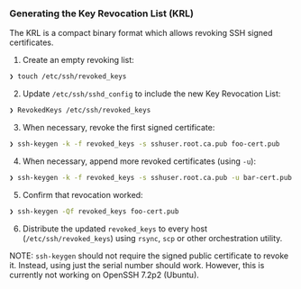 ### Generating the Key Revocation List (KRL)

The KRL is a compact binary format which allows revoking SSH signed certificates.

1. Create an empty revoking list:

  ```sh
  ❯ touch /etc/ssh/revoked_keys
  ```

2. Update `/etc/ssh/sshd_config` to include the new Key Revocation List:

  ```sh
  ❯ RevokedKeys /etc/ssh/revoked_keys
  ```

3. When necessary, revoke the first signed certificate:

  ```sh
  ❯ ssh-keygen -k -f revoked_keys -s sshuser.root.ca.pub foo-cert.pub
  ```

4. When necessary, append more revoked certificates (using `-u`):

  ```sh
  ❯ ssh-keygen -k -f revoked_keys -s sshuser.root.ca.pub -u bar-cert.pub
  ```

5. Confirm that revocation worked:

  ```sh
  ❯ ssh-keygen -Qf revoked_keys foo-cert.pub
  ```

6. Distribute the updated `revoked_keys` to every host (`/etc/ssh/revoked_keys`) using `rsync`, `scp` or other orchestration utility.

NOTE: `ssh-keygen` should not require the signed public certificate to revoke it. Instead, using just the serial number should work. However, this is currently not working on OpenSSH 7.2p2 (Ubuntu).
